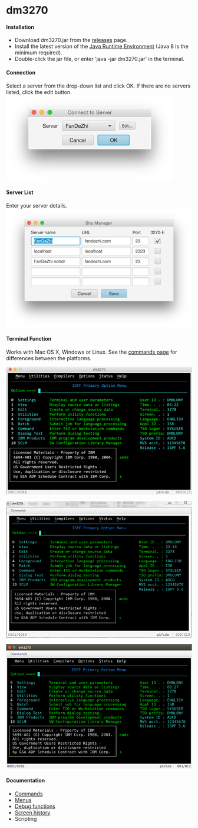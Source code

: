 # dm3270
#### Installation
* Download dm3270.jar from the [releases](https://github.com/dmolony/dm3270/releases) page.
* Install the latest version of the [Java Runtime Environment](http://www.oracle.com/technetwork/java/javase/downloads/index.html) (Java 8 is the minimum required).
* Double-click the jar file, or enter 'java -jar dm3270.jar' in the terminal.

#### Connection
Select a server from the drop-down list and click OK. If there are no servers listed, click the edit button.  
![Default Connection](resources/connect1.png?raw=true "default connection")
#### Server List
Enter your server details.  
![Sites](resources/sitelist.png?raw=true "site list")
#### Terminal Function
Works with Mac OS X, Windows or Linux. See the [commands page](resources/commands.md) for differences between the platforms.  
  
![Terminal screen](resources/osxterminal.png?raw=true "OSX")
  
![Terminal screen](resources/winterminal.png?raw=true "Windows")
  
![Terminal screen](resources/linuxterminal.png?raw=true "Ubuntu")
#### Documentation
* [Commands](resources/commands.md)
* [Menus](resources/menus.md)
* [Debug functions](resources/functions.md)
* [Screen history](resources/history.md)
* Scripting
